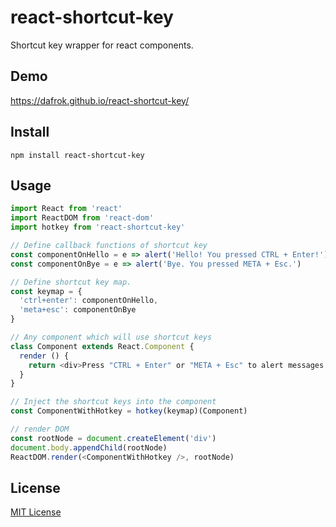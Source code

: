 # react-shortcut-key
Shortcut key wrapper for react components.

## Demo

https://dafrok.github.io/react-shortcut-key/

## Install

```
npm install react-shortcut-key
```

## Usage

```javascript
import React from 'react'
import ReactDOM from 'react-dom'
import hotkey from 'react-shortcut-key'

// Define callback functions of shortcut key
const componentOnHello = e => alert('Hello! You pressed CTRL + Enter!')
const componentOnBye = e => alert('Bye. You pressed META + Esc.')

// Define shortcut key map.
const keymap = {
  'ctrl+enter': componentOnHello,
  'meta+esc': componentOnBye
}

// Any component which will use shortcut keys
class Component extends React.Component {
  render () {
    return <div>Press "CTRL + Enter" or "META + Esc" to alert messages.</div>
  }
}

// Inject the shortcut keys into the component
const ComponentWithHotkey = hotkey(keymap)(Component)

// render DOM
const rootNode = document.createElement('div')
document.body.appendChild(rootNode)
ReactDOM.render(<ComponentWithHotkey />, rootNode)
```

## License

[MIT License](https://github.com/Dafrok/react-shortcut-key/blob/master/LICENSE)
